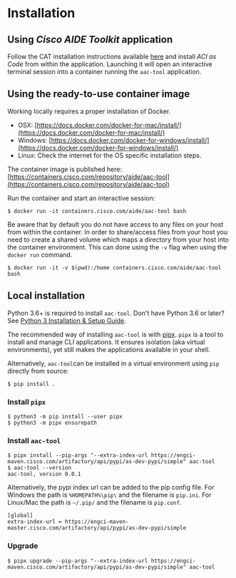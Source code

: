 # Installation

## Using _Cisco AIDE Toolkit_ application

Follow the CAT installation instructions available [here](https://cisco.sharepoint.com/sites/AIDE/SitePages/CX-AIDE-Toolkit.aspx#installation-instructions) and install *ACI as Code* from within the application. Launching it will open an interactive terminal session into a container running the `aac-tool` application.

## Using the ready-to-use container image

Working locally requires a proper installation of Docker.

* OSX: [https://docs.docker.com/docker-for-mac/install/](https://docs.docker.com/docker-for-mac/install/)
* Windows: [https://docs.docker.com/docker-for-windows/install/](https://docs.docker.com/docker-for-windows/install/)
* Linux: Check the internet for the OS specific installation steps.

The container image is published here: [https://containers.cisco.com/repository/aide/aac-tool](https://containers.cisco.com/repository/aide/aac-tool)

Run the container and start an interactive session:

```shell
$ docker run -it containers.cisco.com/aide/aac-tool bash
```

Be aware that by default you do not have access to any files on your host from within the container. In order to share/access files from your host you need to create a shared volume which maps a directory from your host into the container environment. This can done using the `-v` flag when using the `docker run` command.

```shell
$ docker run -it -v $(pwd):/home containers.cisco.com/aide/aac-tool bash
```

## Local installation

Python 3.6+ is required to install `aac-tool`. Don't have Python 3.6 or later? See [Python 3 Installation & Setup Guide](https://realpython.com/installing-python/).

The recommended way of installing `aac-tool` is with [pipx](https://pipxproject.github.io/pipx/). `pipx` is a tool to install and manage CLI applications. It ensures isolation (aka virtual environments), yet still makes the applications available in your shell.

Alternatively, `aac-tool`can be installed in a virtual environment using `pip` directly from source:

```shell
$ pip install .
```

### Install `pipx`

```shell
$ python3 -m pip install --user pipx
$ python3 -m pipx ensurepath
```

### Install `aac-tool`

```shell
$ pipx install --pip-args "--extra-index-url https://engci-maven.cisco.com/artifactory/api/pypi/as-dev-pypi/simple" aac-tool
$ aac-tool --version
aac-tool, version 0.0.1
```

Alternatively, the pypi index url can be added to the pip config file. For Windows the path is ```%HOMEPATH%\pip\``` and the filename is ```pip.ini```. For Linux/Mac the path is ```~/.pip/``` and the filename is ```pip.conf```.

```shell
[global]
extra-index-url = https://engci-maven-master.cisco.com/artifactory/api/pypi/as-dev-pypi/simple
```

### Upgrade

```shell
$ pipx upgrade --pip-args "--extra-index-url https://engci-maven.cisco.com/artifactory/api/pypi/as-dev-pypi/simple" aac-tool
```
